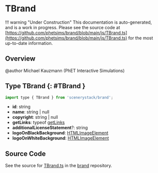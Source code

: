 # TBrand

!!! warning "Under Construction"
    This documentation is auto-generated, and is a work in progress. Please see the source code at
    [https://github.com/phetsims/brand/blob/main/js/TBrand.ts](https://github.com/phetsims/brand/blob/main/js/TBrand.ts) for the most up-to-date information.

## Overview

@author Michael Kauzmann (PhET Interactive Simulations)

## Type TBrand {: #TBrand }


```js
import type { TBrand } from 'scenerystack/brand';
```


- **id**: <span style="color: hsla(calc(var(--md-hue) + 180deg),80%,40%,1);">string</span>
- **name**: <span style="color: hsla(calc(var(--md-hue) + 180deg),80%,40%,1);">string</span> | <span style="color: hsla(calc(var(--md-hue) + 180deg),80%,40%,1);">null</span>
- **copyright**: <span style="color: hsla(calc(var(--md-hue) + 180deg),80%,40%,1);">string</span> | <span style="color: hsla(calc(var(--md-hue) + 180deg),80%,40%,1);">null</span>
- **getLinks**: typeof [getLinks](../brand/getLinks.md)
- **additionalLicenseStatement**?: <span style="color: hsla(calc(var(--md-hue) + 180deg),80%,40%,1);">string</span>
- **logoOnBlackBackground**: [HTMLImageElement](https://developer.mozilla.org/en-US/docs/Web/API/HTMLImageElement)
- **logoOnWhiteBackground**: [HTMLImageElement](https://developer.mozilla.org/en-US/docs/Web/API/HTMLImageElement)




## Source Code

See the source for [TBrand.ts](https://github.com/phetsims/brand/blob/main/js/TBrand.ts) in the [brand](https://github.com/phetsims/brand) repository.
